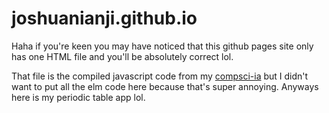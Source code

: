 # joshuanianji.github.io

Haha if you're keen you may have noticed that this github pages site only has one HTML file and you'll be absolutely correct lol. 

That file is the compiled javascript code from my [compsci-ia](https://github.com/joshuanianji/Compsci-IA) but I didn't want to put all the elm code here because that's super annoying. Anyways here is my periodic table app lol.